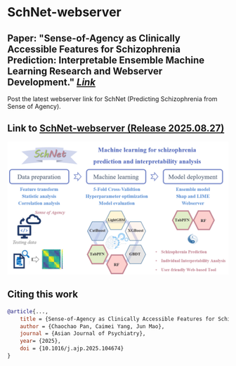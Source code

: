 # SchNet-webserver
## Paper: "Sense-of-Agency as Clinically Accessible Features for Schizophrenia Prediction: Interpretable Ensemble Machine Learning Research and Webserver Development." [_Link_](https://doi.org/10.1016/j.ajp.2025.104674)

Post the latest webserver link for SchNet (Predicting Schizophrenia from Sense of Agency).
## Link to [SchNet-webserver (Release 2025.08.27)](http://1.15.44.91:100)

![SchNet](https://github.com/jourmore/SchNet-webserver/blob/main/SchNet.png)

## Citing this work

```bibtex
@article{...,
    title = {Sense-of-Agency as Clinically Accessible Features for Schizophrenia Prediction: Interpretable Ensemble Machine Learning Research and Webserver Development.},
    author = {Chaochao Pan, Caimei Yang, Jun Mao},
    journal = {Asian Journal of Psychiatry},
    year= {2025},
    doi = {10.1016/j.ajp.2025.104674}
}
```
